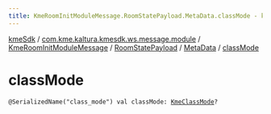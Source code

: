 ```yaml
---
title: KmeRoomInitModuleMessage.RoomStatePayload.MetaData.classMode - kmeSdk
---
```


[kmeSdk](../../../../index.html) / [com.kme.kaltura.kmesdk.ws.message.module](../../../index.html) / [KmeRoomInitModuleMessage](../../index.html) / [RoomStatePayload](../index.html) / [MetaData](index.html) / [classMode](./class-mode.html)

# classMode

`@SerializedName("class_mode") val classMode: `[`KmeClassMode`](../../../../com.kme.kaltura.kmesdk.ws.message.type/-kme-class-mode/index.html)`?`